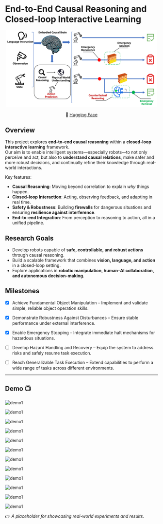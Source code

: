 # End-to-End Causal Reasoning and Closed-loop Interactive Learning

<div align="center">
  <img src="assets/causal-rob.png" width="500"/>
</div>

<p align="center">
        &nbsp&nbsp🤗 <a href="https://huggingface.co/sii-research/CausalRobot-400M">Hugging Face</a>&nbsp&nbsp
</p>
</div>

## Overview
This project explores **end-to-end causal reasoning** within a **closed-loop interactive learning** framework.  
Our aim is to enable intelligent systems—especially robots—to not only perceive and act, but also to **understand causal relations**, make safer and more robust decisions, and continually refine their knowledge through real-world interactions.

Key features:
- **Causal Reasoning**: Moving beyond correlation to explain *why* things happen.  
- **Closed-loop Interaction**: Acting, observing feedback, and adapting in real time.  
- **Safety & Robustness**: Building **firewalls** for dangerous situations and ensuring **resilience against interference**.  
- **End-to-end Integration**: From perception to reasoning to action, all in a unified pipeline.  

## Research Goals
- Develop robots capable of **safe, controllable, and robust actions** through causal reasoning.  
- Build a scalable framework that combines **vision, language, and action** in a closed-loop setting.  
- Explore applications in **robotic manipulation, human–AI collaboration, and autonomous decision-making**.  


## Milestones

- [X] Achieve Fundamental Object Manipulation – Implement and validate simple, reliable object operation skills.
- [X] Demonstrate Robustness Against Disturbances – Ensure stable performance under external interference.
- [X] Enable Emergency Stopping – Integrate immediate halt mechanisms for hazardous situations.
- [ ] Develop Hazard Handling and Recovery – Equip the system to address risks and safely resume task execution.
- [ ] Reach Generalizable Task Execution – Extend capabilities to perform a wide range of tasks across different environments.




---

## Demo 📺
![demo1](assets/demo1.gif)

![demo1](assets/0.gif)

![demo1](assets/1.gif)

![demo1](assets/2.gif)

![demo1](assets/3.gif)

![demo1](assets/4.gif)

![demo1](assets/5.gif)

![demo1](assets/6.gif)

![demo1](assets/7.gif)

![demo1](assets/8.gif)

![demo1](assets/9.gif)

![demo1](assets/10.gif)

👉 *A placeholder for showcasing real-world experiments and results.*  




<!-- ## Project Structure -->
<!-- - `src/` – Core source code for causal reasoning modules  
- `data/` – Sample datasets and preprocessing scripts  
- `docs/` – Technical documentation and research notes  
- `scripts/` – Training, evaluation, and visualization tools   -->



<!-- ## Citation
If you find this project useful for your research, please cite:  
```bibtex
@article{end2end_causal_learning,
  title={End-to-End Causal Reasoning and Closed-loop Interactive Learning},
  author={Your Team},
  journal={Research Project},
  year={2025}
} -->
